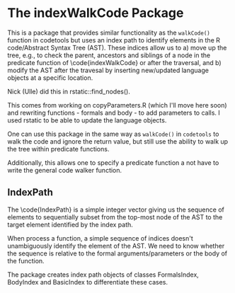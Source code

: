 # The indexWalkCode Package

This is a package that provides similar functionality as the `walkCode()` function in codetools
but uses an index path to identify elements in the R code/Abstract Syntax Tree (AST).
These indices allow us to
a) move up the tree, e.g., to check the parent, ancestors and siblings of a node in the predicate
  function of \code{indexWalkCode} or after the traversal, and
b) modify the AST after the travesal by inserting new/updated language objects at a specific location.

Nick (Ulle) did this in rstatic::find_nodes().

This comes from working on copyParameters.R (which I'll move here soon) and rewriting
functions - formals and body - to add parameters to calls.  I used rstatic to be able to
update the language objects. 


One can use this package in the same way as `walkCode()` in `codetools`
to walk the code and ignore the return value, but still use the ability
to walk up the tree within predicate functions.

Additionally, this allows one to specify a predicate function 
a not have to write the general code walker function.

## IndexPath

The \code{IndexPath} is a simple integer vector giving us the sequence
of elements to sequentially subset from the top-most node of the AST
to the target element identified by the index path.

When process a function, a simple sequence of indices doesn't unambiguously 
identify the element of the AST. We need to know whether the sequence is
relative to the formal arguments/parameters or the body of the function.

The package creates index path objects of classes FormalsIndex, BodyIndex and BasicIndex to
differentiate these cases.
